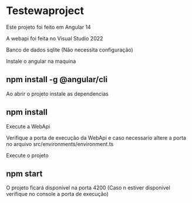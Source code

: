 # Testewaproject

Este projeto foi feito em Angular 14 

A webapi foi feita no Visual Studio 2022

Banco de dados sqlite (Não necessita configuração)

Instale o angular na maquina

## npm install -g @angular/cli

Ao abrir o projeto instale as dependencias

## npm install

Execute a WebApi 

Verifique a porta de execução da WebApi e caso necessario altere a porta no arquivo src/environments/environment.ts

Execute o projeto

## npm start

O projeto ficará disponível na porta 4200 (Caso n estiver disponível verifique no console a porta de execução)


